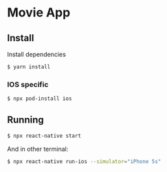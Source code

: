 # Movie App

## Install

Install dependencies

```sh
$ yarn install
```

### IOS specific

```sh
$ npx pod-install ios
```

## Running

```sh
$ npx react-native start
```

And in other terminal:

```sh
$ npx react-native run-ios --simulator="iPhone 5s"
```
